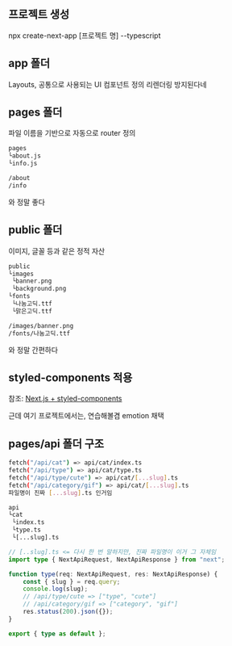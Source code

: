 ## 프로젝트 생성

npx create-next-app [프로젝트 명] --typescript

## app 폴더

Layouts, 공통으로 사용되는 UI 컴포넌트 정의
리렌더링 방지된다네

## pages 폴더

파일 이름을 기반으로 자동으로 router 정의

```bash
pages
└about.js
└info.js

/about
/info
```

와 정말 좋다

## public 폴더

이미지, 글꼴 등과 같은 정적 자산

```bash
public
└images
 └banner.png
 └background.png
└fonts
 └나눔고딕.ttf
 └맑은고딕.ttf

/images/banner.png
/fonts/나눔고딕.ttf
```

와 정말 간편하다

## styled-components 적용

참조: [Next.js + styled-components](https://taenami.tistory.com/69)

근데 여기 프로젝트에서는, 연습해볼겸 emotion 채택

## pages/api 폴더 구조

```bash
fetch("/api/cat") => api/cat/index.ts
fetch("/api/type") => api/cat/type.ts
fetch("/api/type/cute") => api/cat/[...slug].ts
fetch("/api/category/gif") => api/cat/[...slug].ts
파일명이 진짜 [...slug].ts 인거임

api
└cat
 └index.ts
 └type.ts
 └[...slug].ts
```

```typescript
// [..slug].ts <= 다시 한 번 말하지만, 진짜 파일명이 이거 그 자체임
import type { NextApiRequest, NextApiResponse } from "next";

function type(req: NextApiRequest, res: NextApiResponse) {
    const { slug } = req.query;
    console.log(slug);
    // /api/type/cute => ["type", "cute"]
    // /api/category/gif => ["category", "gif"]
    res.status(200).json({});
}

export { type as default };
```
